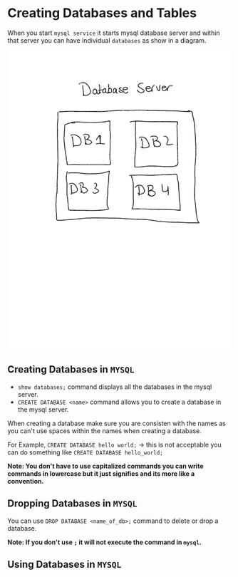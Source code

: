 # Creating Databases and Tables
When you start `mysql service` it starts mysql database server and within that server you can have individual `databases` as show in a diagram.

![](../images/mysql.png)

## Creating Databases in `MYSQL`
- `show databases;` command displays all the databases in the mysql server.
- `CREATE DATABASE <name>` command allows you to create a database in the mysql server.


When creating a database make sure you are consisten with the names as you can't use spaces within the names when creating a database.

For Example, `CREATE DATABASE hello world;` -> this is not acceptable you can do something like `CREATE DATABASE hello_world;`


**Note: You don't have to use capitalized commands you can write commands in lowercase but it just signifies and its more like a convention.**

## Dropping Databases in `MYSQL`
You can use `DROP DATABASE <name_of_db>;` command to delete or drop a database.

**Note: If you don't use `;` it will not execute the command in `mysql`.**

## Using Databases in `MYSQL`